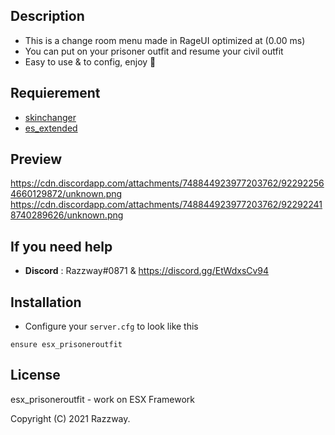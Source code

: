 ## Description
- This is a change room menu made in RageUI optimized at (0.00 ms)
- You can put on your prisoner outfit and resume your civil outfit
- Easy to use & to config, enjoy 🤩

## Requierement 
- [skinchanger](https://github.com/mitlight/skinchanger)
- [es_extended](https://github.com/esx-framework/es_extended)

## Preview
https://cdn.discordapp.com/attachments/748844923977203762/922922564660129872/unknown.png
https://cdn.discordapp.com/attachments/748844923977203762/922922418740289626/unknown.png

## If you need help
- **Discord** : Razzway#0871 & https://discord.gg/EtWdxsCv94

## Installation
- Configure your `server.cfg` to look like this

```
ensure esx_prisoneroutfit
```
## License
esx_prisoneroutfit - work on ESX Framework

Copyright (C) 2021 Razzway.
